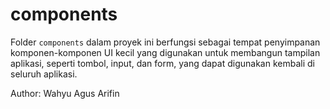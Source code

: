 # components

Folder `components` dalam proyek ini berfungsi sebagai tempat penyimpanan komponen-komponen UI kecil yang digunakan untuk membangun tampilan aplikasi, seperti tombol, input, dan form, yang dapat digunakan kembali di seluruh aplikasi.

Author: Wahyu Agus Arifin
